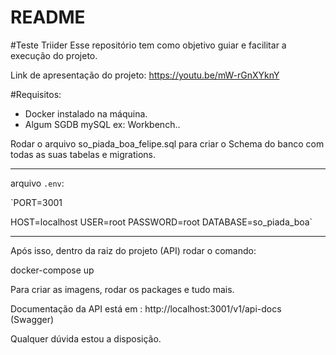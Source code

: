 # README

#Teste Triider
Esse repositório tem como objetivo guiar e facilitar a execução do projeto.

Link de apresentação do projeto: https://youtu.be/mW-rGnXYknY

#Requisitos:

- Docker instalado na máquina.
- Algum SGDB mySQL ex: Workbench..

Rodar o arquivo so_piada_boa_felipe.sql para criar o Schema do banco com todas as suas tabelas e migrations.

----------------
arquivo `.env`:

`PORT=3001

HOST=localhost
USER=root
PASSWORD=root
DATABASE=so_piada_boa`

----------------------

Após isso, dentro da raiz do projeto (API) rodar o comando:

docker-compose up

Para criar as imagens, rodar os packages e tudo mais.

Documentação da API está em : http://localhost:3001/v1/api-docs (Swagger)

Qualquer dúvida estou a disposição.

